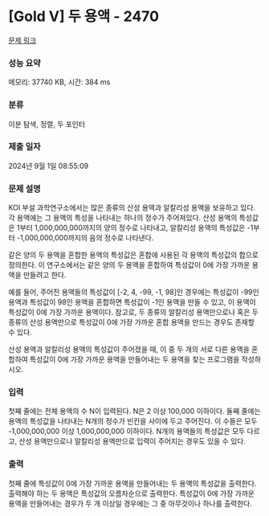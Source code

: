 # [Gold V] 두 용액 - 2470 

[문제 링크](https://www.acmicpc.net/problem/2470) 

### 성능 요약

메모리: 37740 KB, 시간: 384 ms

### 분류

이분 탐색, 정렬, 두 포인터

### 제출 일자

2024년 9월 1일 08:55:09

### 문제 설명

<p>KOI 부설 과학연구소에서는 많은 종류의 산성 용액과 알칼리성 용액을 보유하고 있다. 각 용액에는 그 용액의 특성을 나타내는 하나의 정수가 주어져있다.  산성 용액의 특성값은 1부터 1,000,000,000까지의 양의 정수로 나타내고, 알칼리성 용액의 특성값은 -1부터 -1,000,000,000까지의 음의 정수로 나타낸다.</p>

<p>같은 양의 두 용액을 혼합한 용액의 특성값은 혼합에 사용된 각 용액의 특성값의 합으로 정의한다. 이 연구소에서는 같은 양의 두 용액을 혼합하여 특성값이 0에 가장 가까운 용액을 만들려고 한다. </p>

<p>예를 들어, 주어진 용액들의 특성값이 [-2, 4, -99, -1, 98]인 경우에는 특성값이 -99인 용액과 특성값이 98인 용액을 혼합하면 특성값이 -1인 용액을 만들 수 있고, 이 용액이 특성값이 0에 가장 가까운 용액이다. 참고로, 두 종류의 알칼리성 용액만으로나 혹은 두 종류의 산성 용액만으로 특성값이 0에 가장 가까운 혼합 용액을 만드는 경우도 존재할 수 있다.</p>

<p>산성 용액과 알칼리성 용액의 특성값이 주어졌을 때, 이 중 두 개의 서로 다른 용액을 혼합하여 특성값이 0에 가장 가까운 용액을 만들어내는 두 용액을 찾는 프로그램을 작성하시오.</p>

### 입력 

 <p>첫째 줄에는 전체 용액의 수 N이 입력된다. N은 2 이상 100,000 이하이다. 둘째 줄에는 용액의 특성값을 나타내는 N개의 정수가 빈칸을 사이에 두고 주어진다. 이 수들은 모두 -1,000,000,000 이상 1,000,000,000 이하이다. N개의 용액들의 특성값은 모두 다르고, 산성 용액만으로나 알칼리성 용액만으로 입력이 주어지는 경우도 있을 수 있다.</p>

### 출력 

 <p>첫째 줄에 특성값이 0에 가장 가까운 용액을 만들어내는 두 용액의 특성값을 출력한다. 출력해야 하는 두 용액은 특성값의 오름차순으로 출력한다. 특성값이 0에 가장 가까운 용액을 만들어내는 경우가 두 개 이상일 경우에는 그 중 아무것이나 하나를 출력한다.</p>

